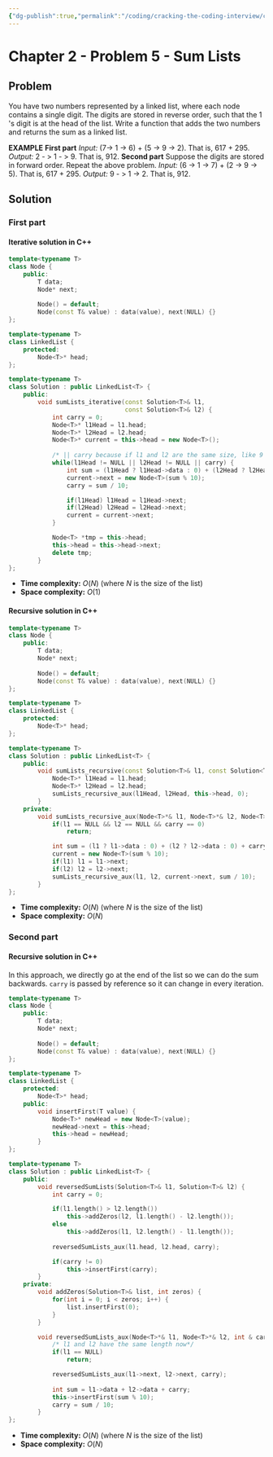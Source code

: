 ```yaml
---
{"dg-publish":true,"permalink":"/coding/cracking-the-coding-interview/chapter-2/problem-5-sum-lists/"}
---
```


# Chapter 2 - Problem 5 - Sum Lists
## Problem
You have two numbers represented by a linked list, where each node contains a single digit. The digits are stored in reverse order, such that the 1 's digit is at the head of the list. Write a function that adds the two numbers and returns the sum as a linked list.

**EXAMPLE**
**First part**
_Input:_ (7-> 1 -> 6) + (5 -> 9 -> 2). That is, 617 + 295.
_Output:_ 2 - > 1 - > 9. That is, 912.
**Second part**
Suppose the digits are stored in forward order. Repeat the above problem.
_Input:_ (6 -> 1 -> 7) + (2 -> 9 -> 5). That is, 617 + 295.
_Output:_ 9 - > 1 -> 2. That is, 912.
		  
## Solution
### First part
#### Iterative solution in C++
```cpp
template<typename T>
class Node {
    public:
        T data;
        Node* next;
        
        Node() = default;
        Node(const T& value) : data(value), next(NULL) {}
};

template<typename T>
class LinkedList {
    protected:
        Node<T>* head;
};

template<typename T>
class Solution : public LinkedList<T> {
    public:
        void sumLists_iterative(const Solution<T>& l1, 
						        const Solution<T>& l2) {
            int carry = 0;
            Node<T>* l1Head = l1.head;
            Node<T>* l2Head = l2.head;
            Node<T>* current = this->head = new Node<T>();
            
			/* || carry because if l1 and l2 are the same size, like 9 + 1 */
            while(l1Head != NULL || l2Head != NULL || carry) { 
                int sum = (l1Head ? l1Head->data : 0) + (l2Head ? l2Head->data : 0) + carry;
                current->next = new Node<T>(sum % 10);
                carry = sum / 10;

                if(l1Head) l1Head = l1Head->next;
                if(l2Head) l2Head = l2Head->next;
                current = current->next;
            }

            Node<T> *tmp = this->head;
            this->head = this->head->next;
            delete tmp;
        }
};
```
- **Time complexity:** $O(N)$ (where _N_ is the size of the list)
- **Space complexity:** $O(1)$

#### Recursive solution in C++
```cpp
template<typename T>
class Node {
    public:
        T data;
        Node* next;
        
        Node() = default;
        Node(const T& value) : data(value), next(NULL) {}
};

template<typename T>
class LinkedList {
    protected:
        Node<T>* head;
};

template<typename T>
class Solution : public LinkedList<T> {
    public:
        void sumLists_recursive(const Solution<T>& l1, const Solution<T>& l2) {
            Node<T>* l1Head = l1.head;
            Node<T>* l2Head = l2.head;
            sumLists_recursive_aux(l1Head, l2Head, this->head, 0);
        }
    private:
        void sumLists_recursive_aux(Node<T>*& l1, Node<T>*& l2, Node<T>*& current, int carry) {
            if(l1 == NULL && l2 == NULL && carry == 0)
                return;

            int sum = (l1 ? l1->data : 0) + (l2 ? l2->data : 0) + carry;
            current = new Node<T>(sum % 10);
            if(l1) l1 = l1->next;
            if(l2) l2 = l2->next;
            sumLists_recursive_aux(l1, l2, current->next, sum / 10);
        }
};
```
- **Time complexity:** $O(N)$ (where _N_ is the size of the list)
- **Space complexity:** $O(N)$

### Second part
#### Recursive solution in C++
In this approach, we directly go at the end of the list so we can do the sum backwards. `carry` is passed by reference so it can change in every iteration.
```cpp
template<typename T>
class Node {
    public:
        T data;
        Node* next;
        
        Node() = default;
        Node(const T& value) : data(value), next(NULL) {}
};

template<typename T>
class LinkedList {
    protected:
        Node<T>* head;
    public:
	    void insertFirst(T value) {
		    Node<T>* newHead = new Node<T>(value);
		    newHead->next = this->head;
		    this->head = newHead;
		}
};

template<typename T>
class Solution : public LinkedList<T> {
    public:
        void reversedSumLists(Solution<T>& l1, Solution<T>& l2) {
            int carry = 0;

            if(l1.length() > l2.length())
                this->addZeros(l2, l1.length() - l2.length());
            else
                this->addZeros(l1, l2.length() - l1.length());
            
            reversedSumLists_aux(l1.head, l2.head, carry);

            if(carry != 0)
                this->insertFirst(carry);
        }
    private:
        void addZeros(Solution<T>& list, int zeros) {
            for(int i = 0; i < zeros; i++) {
                list.insertFirst(0);
            }
        }

        void reversedSumLists_aux(Node<T>*& l1, Node<T>*& l2, int & carry) {
            /* l1 and l2 have the same length now*/
            if(l1 == NULL)
                return;

            reversedSumLists_aux(l1->next, l2->next, carry);
            
            int sum = l1->data + l2->data + carry;
            this->insertFirst(sum % 10);
            carry = sum / 10;            
        }
};
```
- **Time complexity:** $O(N)$ (where _N_ is the size of the list)
- **Space complexity:** $O(N)$